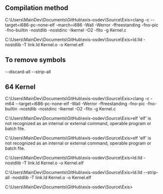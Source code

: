 ## Compilation method
C:\Users\MainDev\Documents\GitHub\exis-osdev\Source\Exis>clang -c --target=i686-pc-none-elf -march=i686 -Wall -Werror -ffreestanding -fno-pic -fno-builtin -nostdlib -nostdinc -Ikernel -O2 -flto -g Kernel.c

C:\Users\MainDev\Documents\GitHub\exis-osdev\Source\Exis>ld.lld -nostdlib -T link.ld Kernel.o -o Kernel.elf

## To remove symbols
--discard-all --strip-all

## 64 Kernel
C:\Users\MainDev\Documents\GitHub\exis-osdev\Source\Exis>clang -c -m64 --target=i686-pc-none-elf -Wall -Werror -ffreestanding -fno-pic -fno-builtin -nostdlib -nostdinc -Ikernel -O2 -flto -g Kernel.c

C:\Users\MainDev\Documents\GitHub\exis-osdev\Source\Exis>elf
'elf' is not recognized as an internal or external command,
operable program or batch file.

C:\Users\MainDev\Documents\GitHub\exis-osdev\Source\Exis>elf
'elf' is not recognized as an internal or external command,
operable program or batch file.

C:\Users\MainDev\Documents\GitHub\exis-osdev\Source\Exis>ld.lld -nostdlib -T link.ld Kernel.o -o Kernel.elf

C:\Users\MainDev\Documents\GitHub\exis-osdev\Source\Exis>ld.lld --strip-all -nostdlib -T link.ld Kernel.o -o Kernel.elf

C:\Users\MainDev\Documents\GitHub\exis-osdev\Source\Exis>